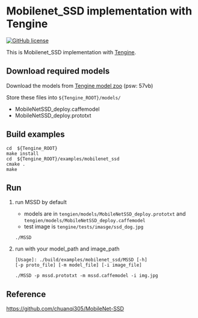 # Mobilenet_SSD implementation with Tengine

[![GitHub license](http://OAID.github.io/pics/apache_2.0.svg)](./LICENSE)

This is Mobilenet_SSD implementation with [Tengine](https://github.com/OAID/Tengine).


## Download required models
Download the models from [Tengine model zoo](https://pan.baidu.com/s/1LXZ8vOdyOo50IXS0CUPp8g) (psw: 57vb)

Store these files into `${Tengine_ROOT}/models/`
- MobileNetSSD_deploy.caffemodel
- MobileNetSSD_deploy.prototxt


## Build examples
```
cd  ${Tengine_ROOT}
make install
cd  ${Tengine_ROOT}/examples/mobilenet_ssd
cmake .
make
```

## Run

1. run MSSD by default
    - models are in `tengien/models/MobileNetSSD_deploy.prototxt` and `tengien/models/MobileNetSSD_deploy.caffemodel`
    - test image is `tengine/tests/imasge/ssd_dog.jpg`
    ```
    ./MSSD
    ``````

2. run with your model_path and image_path
    ```
    [Usage]: ./build/examples/mobilenet_ssd/MSSD [-h]
   [-p proto_file] [-m model_file] [-i image_file]

    ./MSSD -p mssd.prototxt -m mssd.caffemodel -i img.jpg
    ```

## Reference
https://github.com/chuanqi305/MobileNet-SSD

